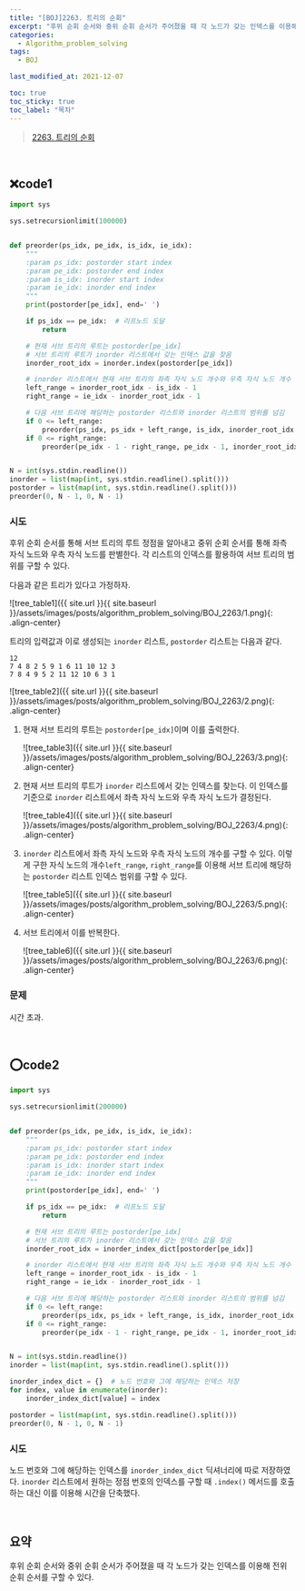 ```yaml
---
title: "[BOJ]2263. 트리의 순회"
excerpt: "후위 순회 순서와 중위 순휘 순서가 주어졌을 때 각 노드가 갖는 인덱스를 이용해 전위 순휘 순서 구하기"
categories:
  - Algorithm_problem_solving
tags:
  - BOJ

last_modified_at: 2021-12-07

toc: true
toc_sticky: true
toc_label: "목차"
---
```


> [2263. 트리의 순회](https://www.acmicpc.net/problem/2263)

<br>

## ❌code1

```python
import sys

sys.setrecursionlimit(100000)


def preorder(ps_idx, pe_idx, is_idx, ie_idx):
    """
    :param ps_idx: postorder start index
    :param pe_idx: postorder end index
    :param is_idx: inorder start index
    :param ie_idx: inorder end index
    """
    print(postorder[pe_idx], end=' ')

    if ps_idx == pe_idx:  # 리프노드 도달
        return

    # 현재 서브 트리의 루트는 postorder[pe_idx]
    # 서브 트리의 루트가 inorder 리스트에서 갖는 인덱스 값을 찾음
    inorder_root_idx = inorder.index(postorder[pe_idx])

    # inorder 리스트에서 현재 서브 트리의 좌측 자식 노드 개수와 우측 자식 노드 개수
    left_range = inorder_root_idx - is_idx - 1
    right_range = ie_idx - inorder_root_idx - 1

    # 다음 서브 트리에 해당하는 postorder 리스트와 inorder 리스트의 범위를 넘김
    if 0 <= left_range:
        preorder(ps_idx, ps_idx + left_range, is_idx, inorder_root_idx - 1)
    if 0 <= right_range:
        preorder(pe_idx - 1 - right_range, pe_idx - 1, inorder_root_idx + 1, ie_idx)


N = int(sys.stdin.readline())
inorder = list(map(int, sys.stdin.readline().split()))
postorder = list(map(int, sys.stdin.readline().split()))
preorder(0, N - 1, 0, N - 1)
```

### 시도

후위 순회 순서를 통해 서브 트리의 루트 정점을 알아내고 중위 순회 순서를 통해 좌측 자식 노드와 우측 자식 노드를 판별한다. 각 리스트의 인덱스를 활용하여 서브 트리의 범위를 구할 수 있다.

다음과 같은 트리가 있다고 가정하자.

![tree_table1]({{ site.url }}{{ site.baseurl }}/assets/images/posts/algorithm_problem_solving/BOJ_2263/1.png){: .align-center}

트리의 입력값과 이로 생성되는 `inorder` 리스트, `postorder` 리스트는 다음과 같다.

```
12
7 4 8 2 5 9 1 6 11 10 12 3
7 8 4 9 5 2 11 12 10 6 3 1
```

![tree_table2]({{ site.url }}{{ site.baseurl }}/assets/images/posts/algorithm_problem_solving/BOJ_2263/2.png){: .align-center}

1. 현재 서브 트리의 루트는 `postorder[pe_idx]`이며 이를 출력한다.

   ![tree_table3]({{ site.url }}{{ site.baseurl }}/assets/images/posts/algorithm_problem_solving/BOJ_2263/3.png){: .align-center}

2. 현재 서브 트리의 루트가 `inorder` 리스트에서 갖는 인덱스를 찾는다. 이 인덱스를 기준으로 `inorder` 리스트에서 좌측 자식 노드와 우측 자식 노드가 결정된다.

   ![tree_table4]({{ site.url }}{{ site.baseurl }}/assets/images/posts/algorithm_problem_solving/BOJ_2263/4.png){: .align-center}

3. `inorder` 리스트에서 좌측 자식 노드와 우측 자식 노드의 개수를 구할 수 있다. 이렇게 구한 자식 노드의 개수`left_range`, `right_range`를 이용해 서브 트리에 해당하는 `postorder` 리스트 인덱스 범위를 구할 수 있다.

   ![tree_table5]({{ site.url }}{{ site.baseurl }}/assets/images/posts/algorithm_problem_solving/BOJ_2263/5.png){: .align-center}

4. 서브 트리에서 이를 반복한다.

   ![tree_table6]({{ site.url }}{{ site.baseurl }}/assets/images/posts/algorithm_problem_solving/BOJ_2263/6.png){: .align-center}

### 문제

시간 초과.

<br>

## ⭕code2

```python
import sys

sys.setrecursionlimit(200000)


def preorder(ps_idx, pe_idx, is_idx, ie_idx):
    """
    :param ps_idx: postorder start index
    :param pe_idx: postorder end index
    :param is_idx: inorder start index
    :param ie_idx: inorder end index
    """
    print(postorder[pe_idx], end=' ')

    if ps_idx == pe_idx:  # 리프노드 도달
        return

    # 현재 서브 트리의 루트는 postorder[pe_idx]
    # 서브 트리의 루트가 inorder 리스트에서 갖는 인덱스 값을 찾음
    inorder_root_idx = inorder_index_dict[postorder[pe_idx]]

    # inorder 리스트에서 현재 서브 트리의 좌측 자식 노드 개수와 우측 자식 노드 개수
    left_range = inorder_root_idx - is_idx - 1
    right_range = ie_idx - inorder_root_idx - 1

    # 다음 서브 트리에 해당하는 postorder 리스트와 inorder 리스트의 범위를 넘김
    if 0 <= left_range:
        preorder(ps_idx, ps_idx + left_range, is_idx, inorder_root_idx - 1)
    if 0 <= right_range:
        preorder(pe_idx - 1 - right_range, pe_idx - 1, inorder_root_idx + 1, ie_idx)


N = int(sys.stdin.readline())
inorder = list(map(int, sys.stdin.readline().split()))

inorder_index_dict = {}  # 노드 번호와 그에 해당하는 인덱스 저장
for index, value in enumerate(inorder):
    inorder_index_dict[value] = index

postorder = list(map(int, sys.stdin.readline().split()))
preorder(0, N - 1, 0, N - 1)
```

### 시도

노드 번호와 그에 해당하는 인덱스를 `inorder_index_dict` 딕셔너리에 따로 저장하였다. `inorder` 리스트에서 원하는 정점 번호의 인덱스를 구할 때 `.index()` 메서드를 호출하는 대신 이를 이용해 시간을 단축했다.

<br>

## 요약

후위 순회 순서와 중위 순휘 순서가 주어졌을 때 각 노드가 갖는 인덱스를 이용해 전위 순휘 순서를 구할 수 있다.
